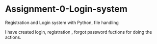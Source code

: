 # Assignment-0-Login-system
Registration and Login system with Python, file handling


I have created login, registration , forgot password fuctions for doing the actions.

